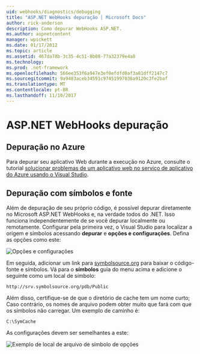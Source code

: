 ```yaml
---
uid: webhooks/diagnostics/debugging
title: "ASP.NET WebHooks depuração | Microsoft Docs"
author: rick-anderson
description: Como depurar WebHooks ASP.NET.
ms.author: aspnetcontent
manager: wpickett
ms.date: 01/17/2012
ms.topic: article
ms.assetid: 467da78b-3c35-4c51-8b08-77a32379e4a8
ms.technology: 
ms.prod: .net-framework
ms.openlocfilehash: 566ee353f6a947e3ef0efdfd0af3a81dff2147c7
ms.sourcegitcommit: 9a9483aceb34591c97451997036a9120c3fe2baf
ms.translationtype: MT
ms.contentlocale: pt-BR
ms.lasthandoff: 11/10/2017
---
```

# <a name="aspnet-webhooks-debugging"></a>ASP.NET WebHooks depuração  

## <a name="debugging-in-azure"></a>Depuração no Azure

Para depurar seu aplicativo Web durante a execução no Azure, consulte o tutorial [solucionar problemas de um aplicativo web no serviço de aplicativo do Azure usando o Visual Studio](https://azure.microsoft.com/en-us/documentation/articles/web-sites-dotnet-troubleshoot-visual-studio/#webserverlogs).

## <a name="debugging-with-source-and-symbols"></a>Depuração com símbolos e fonte

Além de depuração de seu próprio código, é possível depurar diretamente no Microsoft ASP.NET WebHooks e, na verdade todos do .NET. Isso funciona independentemente de se você depurar localmente ou remotamente. Configurar pela primeira vez, o Visual Studio para localizar a origem e símbolos acessando **depurar** e **opções e configurações**. Defina as opções como este:

![Opções e configurações](_static/SourceSymbols.png)

Em seguida, adicionar um link para [symbolsource.org](http://symbolsource.org) para baixar o código-fonte e símbolos. Vá para o **símbolos** guia do menu acima e adicione o seguinte como um local de símbolo:

```
http://srv.symbolsource.org/pdb/Public
```

Além disso, certifique-se de que o diretório de cache tem um nome curto; Caso contrário, os nomes de arquivo podem obter muito que fará com que os símbolos não carregar. Um exemplo de caminho é:

```
C:\SymCache
```

As configurações devem ser semelhantes a este:

![Exemplo de local de arquivo de símbolo de opções](_static/SymSource.png)
